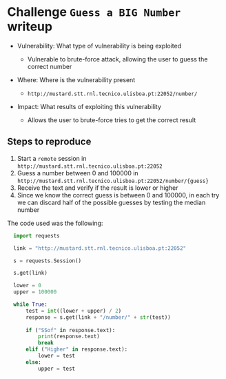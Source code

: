 # Challenge `Guess a BIG Number` writeup

- Vulnerability: What type of vulnerability is being exploited
  - Vulnerable to brute-force attack, allowing the user to guess the correct number

- Where: Where is the vulnerability present
  - `http://mustard.stt.rnl.tecnico.ulisboa.pt:22052/number/`

- Impact: What results of exploiting this vulnerability
  - Allows the user to brute-force tries to get the correct result

## Steps to reproduce

1. Start a `remote` session in `http://mustard.stt.rnl.tecnico.ulisboa.pt:22052`
2. Guess a number between 0 and 100000 in `http://mustard.stt.rnl.tecnico.ulisboa.pt:22052/number/{guess}`
3. Receive the text and verify if the result is lower or higher
4. Since we know the correct guess is between 0 and 100000, in each try we can discard half of the possible guesses by testing the median number

The code used was the following:

```py
  import requests

  link = "http://mustard.stt.rnl.tecnico.ulisboa.pt:22052"

  s = requests.Session()

  s.get(link)

  lower = 0
  upper = 100000

  while True:
      test = int((lower + upper) / 2)
      response = s.get(link + "/number/" + str(test))
      
      if ("SSof" in response.text):
          print(response.text)
          break
      elif ("Higher" in response.text):
          lower = test
      else:
          upper = test
```
